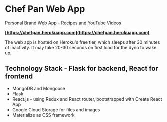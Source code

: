 # Chef Pan Web App
Personal Brand Web App - Recipes and YouTube Videos

**[https://chefpan.herokuapp.com](https://chefpan.herokuapp.com)**

The web app is hosted on Heroku's free tier, which sleeps after 30 minutes of inactivity. It may take 20-30 seconds on first load for the dyno to wake up.

## Technology Stack - Flask for backend, React for frontend
* MongoDB and Mongoose
* Flask
* React.js - using Redux and React router, bootstrapped with Create React App
* Google Cloud Storage for files and images
* Materialize as CSS framework
